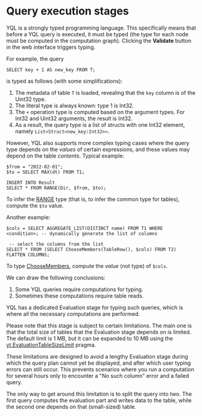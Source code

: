 # Query execution stages

YQL is a strongly typed programming language. This specifically means that before a YQL query is executed, it must be typed (the type for each node must be computed in the computation graph). Clicking the **Validate** button in the web interface triggers typing.

For example, the query

```yql
SELECT key + 1 AS new_key FROM T;
```
is typed as follows (with some simplifications):

1. The metadata of table `T` is loaded, revealing that the `key` column is of the Uint32 type.
2. The literal type is always known: type 1 is Int32.
3. The `+` operation type is computed based on the argument types. For Int32 and Uint32 arguments, the result is Int32.
4. As a result, the query type is a list of structs with one Int32 element, namely `List<Struct<new_key:Int32>>`.

However, YQL also supports more complex typing cases where the query type depends on the *values* of certain expressions, and these values may depend on the table *contents*. Typical example:

```yql
$from = "2022-02-01";
$to = SELECT MAX(dt) FROM T1;

INSERT INTO Result
SELECT * FROM RANGE(Dir, $from, $to);
```

To infer the [RANGE](../syntax/select/concat.md) type (that is, to infer the common type for tables), compute the `$to` value.

Another example:

```yql
$cols = SELECT AGGREGATE_LIST(DISTINCT name) FROM T1 WHERE <condition>; -- dynamically generate the list of columns

 -- select the columns from the list
SELECT * FROM (SELECT ChooseMembers(TableRow(), $cols) FROM T2) FLATTEN COLUMNS;
```

To type [ChooseMembers](../builtins/struct.md#choosemembers), compute the *value* (not type) of `$cols`.

We can draw the following conclusions:

1. Some YQL queries require computations for typing.
2. Sometimes these computations require table reads.

YQL has a dedicated Evaluation stage for typing such queries, which is where all the necessary computations are performed.

Please note that this stage is subject to certain limitations. The main one is that the total size of tables that the Evaluation stage depends on is limited. The default limit is 1 MB, but it can be expanded to 10 MB using the [yt.EvaluationTableSizeLimit](../syntax/pragma/yt.md#ytevaluationtablesizelimit) pragma.

These limitations are designed to avoid a lengthy Evaluation stage during which the query plan cannot yet be displayed, and after which user typing errors can still occur. This prevents scenarios where you run a computation for several hours only to encounter a "No such column" error and a failed query.

The only way to get around this limitation is to split the query into two. The first query computes the evaluation part and writes data to the table, while the second one depends on that (small-sized) table.

